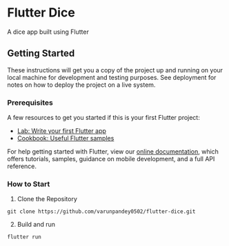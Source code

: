 # Flutter Dice

A dice app built using Flutter

## Getting Started

These instructions will get you a copy of the project up and running on your local machine for development and testing purposes. See deployment for notes on how to deploy the project on a live system.

### Prerequisites

A few resources to get you started if this is your first Flutter project:

- [Lab: Write your first Flutter app](https://flutter.dev/docs/get-started/codelab)
- [Cookbook: Useful Flutter samples](https://flutter.dev/docs/cookbook)

For help getting started with Flutter, view our
[online documentation](https://flutter.dev/docs), which offers tutorials,
samples, guidance on mobile development, and a full API reference.

### How to Start

1. Clone the Repository

```
git clone https://github.com/varunpandey0502/flutter-dice.git
```

2. Build and run

```
flutter run
```
